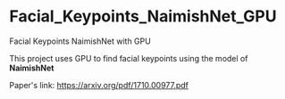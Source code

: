 # Facial_Keypoints_NaimishNet_GPU
Facial Keypoints NaimishNet with GPU 

This project uses GPU to find facial keypoints using the model of **NaimishNet**

Paper's link: https://arxiv.org/pdf/1710.00977.pdf 
